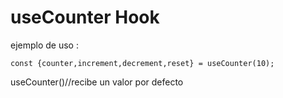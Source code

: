 # useCounter Hook

ejemplo de uso :

```
const {counter,increment,decrement,reset} = useCounter(10);

```

useCounter()//recibe un valor por defecto